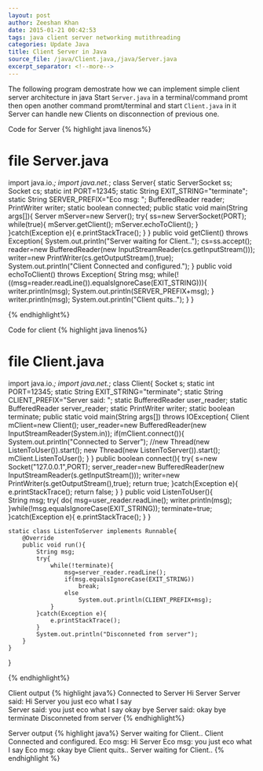 ```yaml
---
layout: post
author: Zeeshan Khan
date: 2015-01-21 00:42:53
tags: java client server networking mutithreading
categories: Update Java
title: Client Server in Java
source_file: /java/Client.java,/java/Server.java
excerpt_separator: <!--more-->
---
```


The following program demostrate how we can implement simple client server architecture in java
Start `Server.java` in a terminal/command promt then open another command promt/terminal and start `Client.java` in it
Server can handle new Clients on disconnection of previous one.

<!--more-->

Code for Server
{% highlight java linenos%}
# file Server.java
import java.io.*;
import java.net.*;
class Server{
	static ServerSocket ss;
	Socket cs;
	static int PORT=12345;
	static String EXIT_STRING="terminate";
	static String SERVER_PREFIX="Eco msg: ";
	BufferedReader reader;
	PrintWriter writer;
	static boolean connected;
	public static void main(String args[]){
		Server mServer=new Server();
		try{
			ss=new ServerSocket(PORT);
			while(true){
				mServer.getClient();
				mServer.echoToClient();
			}
		}catch(Exception e){
				e.printStackTrace();
		}
	}
	public void getClient() throws Exception{
		System.out.println("Server waiting for Client..");
		cs=ss.accept();
		reader=new BufferedReader(new InputStreamReader(cs.getInputStream()));
		writer=new PrintWriter(cs.getOutputStream(),true);
		System.out.println("Client Connected and configured.");
	}
	public void echoToClient() throws Exception{
		String msg;
		while(!((msg=reader.readLine()).equalsIgnoreCase(EXIT_STRING))){
			writer.println(msg);
			System.out.println(SERVER_PREFIX+msg);
		}
		writer.println(msg);
		System.out.println("Client quits..");
	}
}

{% endhighlight%}

Code for client
{% highlight java linenos%}
# file Client.java
import java.io.*;
import java.net.*;
class Client{
	Socket s;
	static int PORT=12345;
	static String EXIT_STRING="terminate";
	static String CLIENT_PREFIX="Server said: ";
	static BufferedReader user_reader;
	static BufferedReader server_reader;
	static PrintWriter writer;
	static boolean terminate;
	public static void main(String args[]) throws IOException{
		Client mClient=new Client();
		user_reader=new BufferedReader(new InputStreamReader(System.in));
		if(mClient.connect()){
			System.out.println("Connected to Server");
			//new Thread(new ListenToUser()).start();
			new Thread(new ListenToServer()).start();
			mClient.ListenToUser();
		}
	}
	public boolean connect(){
		try{
			s=new Socket("127.0.0.1",PORT);
			server_reader=new BufferedReader(new InputStreamReader(s.getInputStream()));
			writer=new PrintWriter(s.getOutputStream(),true);
			return true;
		}catch(Exception e){
			e.printStackTrace();
			return false;
		}
	}
	public void ListenToUser(){				
			String msg;
			try{
				do{
					msg=user_reader.readLine();
					writer.println(msg);
				}while(!msg.equalsIgnoreCase(EXIT_STRING));
				terminate=true;
			}catch(Exception e){
					e.printStackTrace();
			}
	}
	
	static class ListenToServer implements Runnable{
		@Override
		public void run(){
			String msg;
			try{
				while(!terminate){
					msg=server_reader.readLine();
					if(msg.equalsIgnoreCase(EXIT_STRING))
						break;
					else
						System.out.println(CLIENT_PREFIX+msg);
				}
			}catch(Exception e){
				e.printStackTrace();
			}
			System.out.println("Disconneted from server");
		}
	}
	
}

{% endhighlight%}

Client output
{% highlight java%}
Connected to Server
Hi Server
Server said: Hi Server
you just eco what I say        
Server said: you just eco what I say
okay bye
Server said: okay bye
terminate
Disconneted from server
{% endhighlight%}

Server output
{% highlight java%}
Server waiting for Client..
Client Connected and configured.
Eco msg: Hi Server
Eco msg: you just eco what I say
Eco msg: okay bye
Client quits..
Server waiting for Client..
{% endhighlight %}
